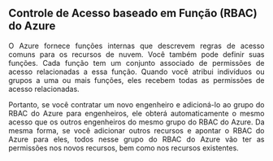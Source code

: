 ## Controle de Acesso baseado em Função (RBAC) do Azure

<p align="justify">O Azure fornece funções internas que descrevem regras de acesso comuns para os recursos de nuvem. Você também pode definir suas funções. Cada função tem um conjunto associado de permissões de acesso relacionadas a essa função. Quando você atribui indivíduos ou grupos a uma ou mais funções, eles recebem todas as permissões de acesso relacionadas.</p>

<p align="justify">Portanto, se você contratar um novo engenheiro e adicioná-lo ao grupo do RBAC do Azure para engenheiros, ele obterá automaticamente o mesmo acesso que os outros engenheiros do mesmo grupo do RBAC do Azure. Da mesma forma, se você adicionar outros recursos e apontar o RBAC do Azure para eles, todos nesse grupo do RBAC do Azure vão ter as permissões nos novos recursos, bem como nos recursos existentes.</p>
